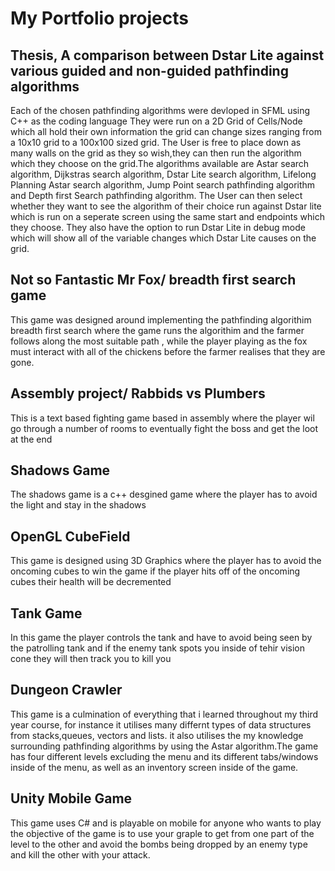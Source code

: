 # My Portfolio projects

## Thesis, A comparison between Dstar Lite against various guided and non-guided pathfinding algorithms
Each of the chosen pathfinding algorithms were devloped in SFML using C++ as the coding language They were run on a 2D Grid of Cells/Node which all hold their own information the grid can change sizes ranging from a 10x10 grid to a 100x100 sized grid. The User is free to place down as many walls on the grid as they so wish,they can then run the algorithm which they choose on the grid.The algorithms available are Astar search algorithm, Dijkstras search algorithm, Dstar Lite search algorithm, Lifelong Planning Astar search algorithm, Jump Point search pathfinding algorithm and Depth first Search pathfinding algorithm. The User can then select whether they want to see the algorithm of their choice run against Dstar lite which is run on a seperate screen using the same start and endpoints which they choose. They also have the option to run Dstar Lite in debug mode which will show all of the variable changes which Dstar Lite causes on the grid.

## Not so Fantastic Mr Fox/ breadth first search game
This game was designed around implementing the pathfinding algorithim breadth first search where the game runs the algorithim and the farmer follows along the most 
suitable path , while the player playing as the fox must interact with all of the chickens before the farmer realises that they are gone.
## Assembly project/ Rabbids vs Plumbers
This is a text based fighting game based in assembly where the player wil go through a number of rooms to eventually fight the boss and get the loot at the end

## Shadows Game
The shadows game is a c++ desgined game where the player has to avoid the light and stay in the shadows 

## OpenGL  CubeField
This game is designed using 3D Graphics where the player has to avoid the oncoming cubes to win the game if the player hits off of the oncoming cubes their health will be decremented

## Tank Game
In this game the player controls the tank and have to avoid being seen by the patrolling tank and if the enemy tank spots you inside of tehir vision cone they will then track you to kill you  

## Dungeon Crawler
This game is a culmination of everything that i learned throughout my third year course, for instance it utilises many differnt types of data structures from stacks,queues, vectors and lists. it also utilises the my knowledge surrounding pathfinding algorithms by using the Astar algorithm.The game has four different levels excluding the menu and its different tabs/windows inside of the menu, as well as an inventory screen inside of the game.

## Unity Mobile Game
This game uses C# and is playable on mobile for anyone who wants to play the objective of the game is to use your graple to get from one part of the level to the other and avoid the bombs being dropped by an enemy type and kill the other with your attack. 
